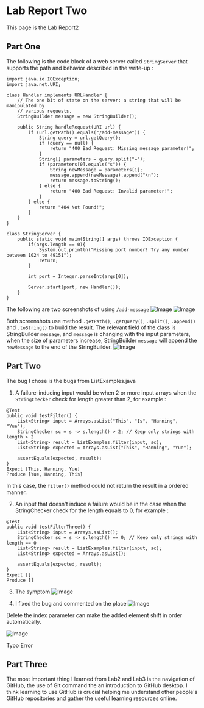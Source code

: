 # Lab Report Two
This page is the Lab Report2


## Part One
The following is the code block of a web server called `StringServer` that supports the path and behavior described in the write-up :
```
import java.io.IOException;
import java.net.URI;

class Handler implements URLHandler {
    // The one bit of state on the server: a string that will be manipulated by
    // various requests.
    StringBuilder message = new StringBuilder();

    public String handleRequest(URI url) {
        if (url.getPath().equals("/add-message")) {
            String query = url.getQuery();
            if (query == null) {
                return "400 Bad Request: Missing message parameter!";
            }
            String[] parameters = query.split("=");
            if (parameters[0].equals("s")) {
                String newMessage = parameters[1];
                message.append(newMessage).append("\n");
                return message.toString();
            } else {
                return "400 Bad Request: Invalid parameter!";
            }
        } else {
            return "404 Not Found!";
        }
    }
}

class StringServer {
    public static void main(String[] args) throws IOException {
        if(args.length == 0){
            System.out.println("Missing port number! Try any number between 1024 to 49151");
            return;
        }

        int port = Integer.parseInt(args[0]);

        Server.start(port, new Handler());
    }
}
```

The following are two screenshots of using `/add-message`
![Image](StringServerOne.png)
![Image](StringServerTwo.png)

Both screenshots use method `.getPath()`, `.getQuery()`, `.split()`, `.append()` and `.toString()` to build the result.
The relevant field of the class is StringBuilder `message`, and `message` is changing with the input parameters, when the size of parameters increase, StringBuilder `message` will append the `newMessage` to the end of the StringBuilder.
    ![Image](StringServerCommand.png)

## Part Two
The bug I chose is the bugs from ListExamples.java
  1. A failure-inducing input would be when 2 or more input arrays when the `StringChecker` check for length greater than 2, for example :
```
@Test
public void testFilter() {
    List<String> input = Arrays.asList("This", "Is", "Hanning", "Yue");
    StringChecker sc = s -> s.length() > 2; // Keep only strings with length > 2
    List<String> result = ListExamples.filter(input, sc);
    List<String> expected = Arrays.asList("This", "Hanning", "Yue");

    assertEquals(expected, result);
}
Expect [This, Hanning, Yue]
Produce [Yue, Hanning, This]
```
In this case, the `filter()` method could not return the result in a ordered manner. 
  
  2. An input that doesn't induce a failure would be in the case when the StringChecker check for the length equals to 0, for example :
```
@Test
public void testFilterThree() {
    List<String> input = Arrays.asList();
    StringChecker sc = s -> s.length() == 0; // Keep only strings with length == 0
    List<String> result = ListExamples.filter(input, sc);
    List<String> expected = Arrays.asList();

    assertEquals(expected, result);
}
Expect []
Produce []
```
  3. The symptom
![Image](Error.png)

  4. I fixed the bug and commented on the place
![Image](Bug1.png)

Delete the index parameter can make the added element shift in order automatically.

![Image](Bug2.png)

Typo Error

## Part Three
The most important thing I learned from Lab2 and Lab3 is the navigation of GitHub, the use of Git command the an introduction to GitHub desktop. I think learning to use GitHub is crucial helping me understand other people's GitHub repositories and gather the useful learning resources online.
